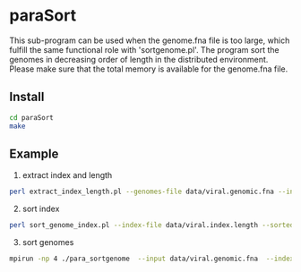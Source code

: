 paraSort
============
This sub-program can be used when the genome.fna file is  too large, which fulfill the same functional role with 'sortgenome.pl'. The program sort the genomes in decreasing order of length in the distributed environment. Please make sure that the total memory is available for the genome.fna file.

Install
---------
```bash
cd paraSort
make
```
Example 
----------
1. extract index and length 
```bash
perl extract_index_length.pl --genomes-file data/viral.genomic.fna --index-file data/viral.index.length
```
2. sort index
```bash
perl sort_genome_index.pl --index-file data/viral.index.length --sortedindex-file data/viral.index.length.sorted
```
3. sort genomes
```bash
mpirun -np 4 ./para_sortgenome  --input data/viral.genomic.fna  --index data/viral.index.length.sorted --output data/viral.genomic.parasort.fna
```
